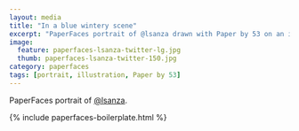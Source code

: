 ```yaml
---
layout: media
title: "In a blue wintery scene"
excerpt: "PaperFaces portrait of @lsanza drawn with Paper by 53 on an iPad."
image: 
  feature: paperfaces-lsanza-twitter-lg.jpg
  thumb: paperfaces-lsanza-twitter-150.jpg
category: paperfaces
tags: [portrait, illustration, Paper by 53]
---
```


PaperFaces portrait of [@lsanza](http://twitter.com/lsanza).

{% include paperfaces-boilerplate.html %}